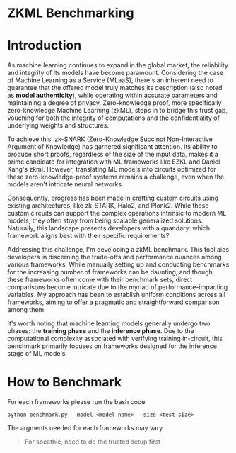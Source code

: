 ZKML Benchmarking
===


# Introduction

As machine learning continues to expand in the global market, the reliability and integrity of its models have become paramount. Considering the case of Machine Learning as a Service (MLaaS), there's an inherent need to guarantee that the offered model truly matches its description (also noted as **model authenticity**), while operating within accurate parameters and maintaining a degree of privacy. Zero-knowledge proof, more specifically zero-knowledge Machine Learning (zkML), steps in to bridge this trust gap, vouching for both the integrity of computations and the confidentiality of underlying weights and structures.

To achieve this, zk-SNARK (Zero-Knowledge Succinct Non-Interactive Argument of Knowledge) has garnered significant attention. Its ability to produce short proofs, regardless of the size of the input data, makes it a prime candidate for integration with ML frameworks like EZKL and Daniel Kang's zkml. However, translating ML models into circuits optimized for these zero-knowledge-proof systems remains a challenge, even when the models aren't intricate neural networks. 

Consequently, progress has been made in crafting custom circuits using existing architectures, like zk-STARK, Halo2, and Plonk2. While these custom circuits can support the complex operations intrinsic to modern ML models, they often stray from being scalable generalized solutions. Naturally, this landscape presents developers with a quandary: which framework aligns best with their specific requirements?

Addressing this challenge, I'm developing a zkML benchmark. This tool aids developers in discerning the trade-offs and performance nuances among various frameworks. While manually setting up and conducting benchmarks for the increasing number of frameworks can be daunting, and though these frameworks often come with their benchmark sets, direct comparisons become intricate due to the myriad of performance-impacting variables. My approach has been to establish uniform conditions across all frameworks, aiming to offer a pragmatic and straightforward comparison among them.

It's worth noting that machine learning models generally undergo two phases: the **training phase** and the **inference phase**. Due to the computational complexity associated with verifying training in-circuit, this benchmark primarily focuses on frameworks designed for the inference stage of ML models. 


# How to Benchmark

For each frameworks please run the bash code
```
python benchmark.py --model <model name> --size <test size>
```

The argments needed for each frameworks may vary. 

> For socathie, need to do the trusted setup first